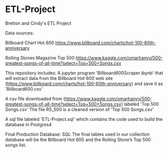 # ETL-Project
Bretton and Cindy's ETL Project 

Data sources: 

Billboard Chart Hot 600 https://www.billboard.com/charts/hot-100-60th-anniversary

Rolling Stones Magazine Top 500 https://www.kaggle.com/omarhanyy/500-greatest-songs-of-all-time?select=Top+500+Songs.csv


This repository includes: 
A jupyter program 'Billboard600Scraper.ibynb' that will extract data from the Billboard Hot 600 web site (https://www.billboard.com/charts/hot-100-60th-anniversary) and save it as 'Billboard600.csv'

A csv file downloaded from (https://www.kaggle.com/omarhanyy/500-greatest-songs-of-all-time?select=Top+500+Songs.csv) labeled 'Top 500 Songs.csv' 
The file RS_500 is a cleaned version of 'Top 500 Songs.csv'

A sql file labeled 'ETL-Project.sql' which contains the code used to build the database in Postgres4

Final Production Database: SQL
The final tables used in our collection database will be the Billboard Hot 600 and the Rolling Stone’s Top 500 songs list.
